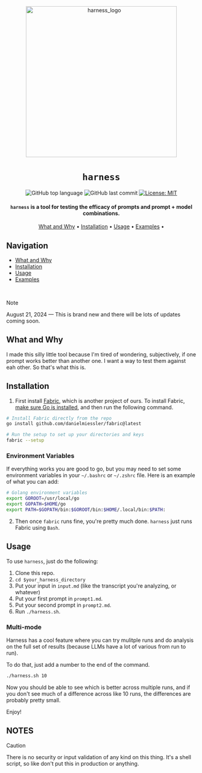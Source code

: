 <div align="center">

<img src="https://github.com/user-attachments/assets/f4eff8fa-116d-42bc-aa62-7fdcc6ba5c07" alt="harness_logo" width="400" height="400">

# `harness`

![GitHub top language](https://img.shields.io/github/languages/top/danielmiessler/harness)
![GitHub last commit](https://img.shields.io/github/last-commit/danielmiessler/harness)
[![License: MIT](https://img.shields.io/badge/License-MIT-green.svg)](https://opensource.org/licenses/MIT)

<p class="align center">
<h4><code>harness</code> is a tool for testing the efficacy of prompts and prompt + model combinations.</h4>
</p>

[What and Why](#whatandwhy) •
[Installation](#Installation) •
[Usage](#Usage) •
[Examples](#examples) •

</div>

## Navigation

- [What and Why](#what-and-why)
- [Installation](#Installation)
- [Usage](#Usage)
- [Examples](#examples)

<br />

> [!NOTE] 
August 21, 2024 — This is brand new and there will be lots of updates coming soon.

## What and Why

I made this silly little tool because I'm tired of wondering, subjectively, if one prompt works better than another one. I want a way to test them against eah other. So that's what this is.

## Installation

1. First install [Fabric](https://github.com/danielmiessler/fabric), which is another project of ours. To install Fabric, [make sure Go is installed](https://go.dev/doc/install), and then run the following command.

```bash
# Install Fabric directly from the repo
go install github.com/danielmiessler/fabric@latest

# Run the setup to set up your directories and keys
fabric --setup
```

### Environment Variables

If everything works you are good to go, but you may need to set some environment variables in your `~/.bashrc` or `~/.zshrc` file. Here is an example of what you can add:

```bash
# Golang environment variables
export GOROOT=/usr/local/go
export GOPATH=$HOME/go
export PATH=$GOPATH/bin:$GOROOT/bin:$HOME/.local/bin:$PATH:
```
2. Then once `fabric` runs fine, you're pretty much done. `harness` just runs Fabric using `Bash`.

## Usage

To use `harness`, just do the following:

1. Clone this repo.
2. `cd $your_harness_directory`
3. Put your input in `input.md` (like the transcript you're analyzing, or whatever)
4. Put your first prompt in `prompt1.md`.
5. Put your second prompt in `prompt2.md`.
6. Run `./harness.sh`.

### Multi-mode

Harness has a cool feature where you can try mulitple runs and do analysis on the full set of results (because LLMs have a lot of various from run to run).

To do that, just add a number to the end of the command.

```bash
./harness.sh 10
```

Now you should be able to see which is better across multiple runs, and if you don't see much of a difference across like 10 runs, the differences are probably pretty small.

Enjoy!

## NOTES

> [!CAUTION] 
There is no security or input validation of any kind on this thing. It's a shell script, so like don't put this in production or anything.

